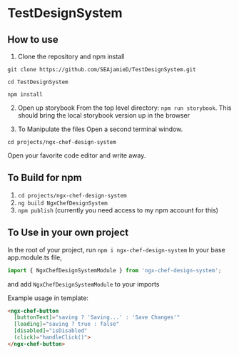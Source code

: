# TestDesignSystem

## How to use
1. Clone the repository and npm install


`git clone https://github.com/SEAjamieD/TestDesignSystem.git`
 
`cd TestDesignSystem`
 
`npm install`

2. Open up storybook
From the top level directory: `npm run storybook`.  This should bring the local storybook version up in the browser

3. To Manipulate the files
Open a second terminal window.

`cd projects/ngx-chef-design-system`

Open your favorite code editor and write away.

## To Build for npm
1. `cd projects/ngx-chef-design-system`
2. `ng build NgxChefDesignSystem`
3. `npm publish` (currently you need access to my npm account for this)

## To Use in your own project
In the root of your project, run `npm i ngx-chef-design-system`
In your base app.module.ts file, 
```javascript
import { NgxChefDesignSystemModule } from 'ngx-chef-design-system';
```
and add `NgxChefDesignSystemModule` to your imports

Example usage in template:
```html
<ngx-chef-button 
  [buttonText]="saving ? 'Saving...' : 'Save Changes'"
  [loading]="saving ? true : false" 
  [disabled]="isDisabled"
  (click)="handleClick()">
</ngx-chef-button>
```


